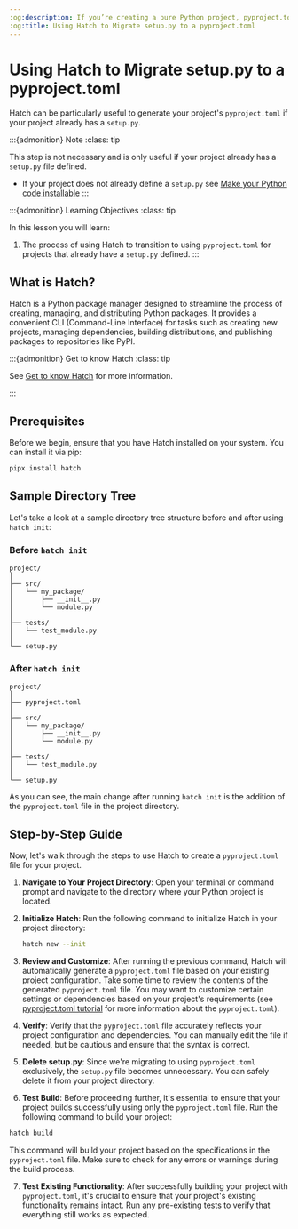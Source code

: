 ```yaml
---
:og:description: If you’re creating a pure Python project, pyproject.toml is preferred over setup.py for packaging and configuration. Learn how to migrate from the older setup.py format to the modern pyproject.toml file. This lesson walks you through updating your package metadata and build settings to align with current Python packaging standards.
:og:title: Using Hatch to Migrate setup.py to a pyproject.toml
---
```


# Using Hatch to Migrate setup.py to a pyproject.toml

Hatch can be particularly useful to generate your project's `pyproject.toml` if your project already has a `setup.py`.

:::{admonition} Note
:class: tip

This step is not necessary and is only useful if your project already has a `setup.py` file defined.
* If your project does not already define a `setup.py` see [Make your Python code installable](create-python-package.md)
:::

:::{admonition} Learning Objectives
:class: tip

In this lesson you will learn:

1. The process of using Hatch to transition to using `pyproject.toml` for projects that already have a `setup.py` defined.
:::

## What is Hatch?

Hatch is a Python package manager designed to streamline the process of creating, managing, and distributing Python packages. It provides a convenient CLI (Command-Line Interface) for tasks such as creating new projects, managing dependencies, building distributions, and publishing packages to repositories like PyPI.

:::{admonition} Get to know Hatch
:class: tip

See [Get to know Hatch](get-to-know-hatch.md) for more information.

:::

## Prerequisites

Before we begin, ensure that you have Hatch installed on your system. You can install it via pip:

```bash
pipx install hatch
```

## Sample Directory Tree

Let's take a look at a sample directory tree structure before and after using `hatch init`:

### Before `hatch init`

```
project/
│
├── src/
│   └── my_package/
│       ├── __init__.py
│       └── module.py
│
├── tests/
│   └── test_module.py
│
└── setup.py
```

### After `hatch init`

```
project/
│
├── pyproject.toml
│
├── src/
│   └── my_package/
│       ├── __init__.py
│       └── module.py
│
├── tests/
│   └── test_module.py
│
└── setup.py
```

As you can see, the main change after running `hatch init` is the addition of the `pyproject.toml` file in the project directory.

## Step-by-Step Guide

Now, let's walk through the steps to use Hatch to create a `pyproject.toml` file for your project.

1. **Navigate to Your Project Directory**: Open your terminal or command prompt and navigate to the directory where your Python project is located.

2. **Initialize Hatch**: Run the following command to initialize Hatch in your project directory:

   ```bash
   hatch new --init
   ```

3. **Review and Customize**: After running the previous command, Hatch will automatically generate a `pyproject.toml` file based on your existing project configuration. Take some time to review the contents of the generated `pyproject.toml` file. You may want to customize certain settings or dependencies based on your project's requirements (see [pyproject.toml tutorial](pyproject-toml.md) for more information about the `pyproject.toml`).

4. **Verify**: Verify that the `pyproject.toml` file accurately reflects your project configuration and dependencies. You can manually edit the file if needed, but be cautious and ensure that the syntax is correct.

5. **Delete setup.py**: Since we're migrating to using `pyproject.toml` exclusively, the `setup.py` file becomes unnecessary. You can safely delete it from your project directory.

6. **Test Build**: Before proceeding further, it's essential to ensure that your project builds successfully using only the `pyproject.toml` file. Run the following command to build your project:

```bash
hatch build
```

This command will build your project based on the specifications in the `pyproject.toml` file. Make sure to check for any errors or warnings during the build process.

7. **Test Existing Functionality**: After successfully building your project with `pyproject.toml`, it's crucial to ensure that your project's existing functionality remains intact. Run any pre-existing tests to verify that everything still works as expected.
